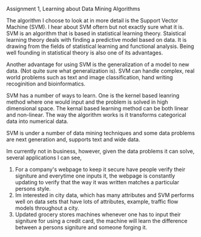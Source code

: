 Assignment 1, Learning about Data Mining Algorithms

The algorithm I choose to look at in more detail is the Support Vector Machine (SVM).  I hear about SVM oftern but not exactly sure what it is.  SVM is an algorithm that is based in statistical learning theory.  Staistical learning theory deals with finding a predictive model based on data.  It is drawing from the fields of statistical learning and functional analysis.  Being well founding in statistical theory is also one of its advantages.  

Another advantage for using SVM is the generalization of a model to new data. (Not quite sure what generalization is). SVM can handle complex, real world problems such as text and image classification, hand writing recoginition and bioinformatics.

SVM has a number of ways to learn. One is the kernel based leanring method where one would input  and the problem is solved in high dimensional space.  The kernal based learning method can be both linear and non-linear.  The way the algorithm works is it transforms categorical data into numerical data.

SVM is under a number of data mining techniques and some data problems are next generation and, supports text and wide data.

Im currently not in business, however, given the data problems it can solve, several applications I can see, 
1. For a company's webpage to keep it secure have people verify their signiture and everytime one inputs it, the webpage is constantly updating to verify that the way it was written matches a particular persons style.
2. Im interested in city data, which has many attributes and SVM performs well on data sets that have lots of attributes, example, traffic flow models throughout a city.
3. Updated grocery stores machines whenever one has to input their signiture for using a credit card, the machine will learn the difference between a persons signiture and someone forging it.